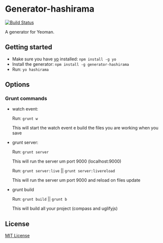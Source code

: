 # Generator-hashirama
[![Build Status](https://secure.travis-ci.org/tisvasconcelos/generator-hashirama.png?branch=master)](https://travis-ci.org/tisvasconcelos/generator-hashirama)

A generator for Yeoman.

## Getting started
- Make sure you have [yo](https://github.com/yeoman/yo) installed:
    `npm install -g yo`
- Install the generator: `npm install -g generator-hashirama`
- Run: `yo hashirama`

## Options

### Grunt commands

- watch event:

	Run: `grunt w`

	This will start the watch event e build the files you are working when you save

- grunt server:

	Run: `grunt server`

	This will run the server um port 9000 (localhost:9000)

	Run: `grunt server:live` || `grunt server:livereload`

	This will run the server um port 9000 and reload on files update


- grunt build

	Run: `grunt build` || `grunt b`

	This will build all your project (compass and uglifyjs)

## License
[MIT License](http://en.wikipedia.org/wiki/MIT_License)
